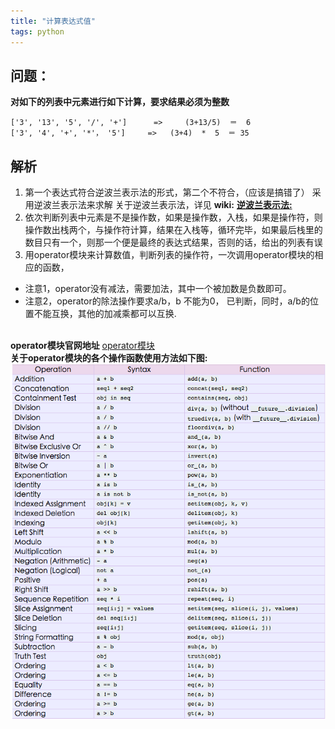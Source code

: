 ```yaml
---
title: "计算表达式值"
tags: python
---
```


## 问题： 
**对如下的列表中元素进行如下计算，要求结果必须为整数**

```
['3', '13', '5', '/', '+']      =>     (3+13/5)  ＝  6
['3', '4', '+', '*'， '5']     =>   (3+4)  *  5  ＝ 35
```
## 解析
 1. 第一个表达式符合逆波兰表示法的形式，第二个不符合，（应该是搞错了）
采用逆波兰表示法来求解
关于逆波兰表示法，详见 **wiki:** [**逆波兰表示法:**](https://zh.wikipedia.org/wiki/%E9%80%86%E6%B3%A2%E5%85%B0%E8%A1%A8%E7%A4%BA%E6%B3%95)
 2. 依次判断列表中元素是不是操作数，如果是操作数，入栈，如果是操作符，则操作数出栈两个，与操作符计算，结果在入栈等，循环完毕，如果最后栈里的数目只有一个，则那一个便是最终的表达式结果，否则的话，给出的列表有误
 3. 用operator模块来计算数值，判断列表的操作符，一次调用operator模块的相应的函数， 
   - 注意1，operator没有减法，需要加法，其中一个被加数是负数即可。
   - 注意2，operator的除法操作要求a/b，b 不能为0， 已判断，同时，a/b的位置不能互换，其他的加减乘都可以互换.

<br>**operator模块官网地址** [operator模块](https://docs.python.org/2/library/operator.html)
<br>**关于operator模块的各个操作函数使用方法如下图:** ![**operator模块的各个操作函数**](https://github.com/1oscar/exercises/blob/master/cal_math_expression/operators.png)


